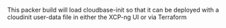 This packer build will load cloudbase-init so that it can be deployed with a cloudinit user-data file in either the XCP-ng UI or via Terraform
